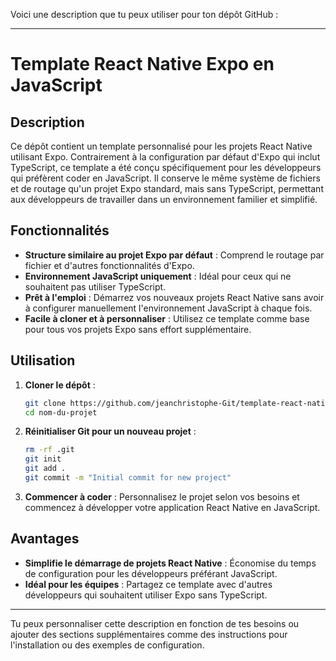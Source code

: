 Voici une description que tu peux utiliser pour ton dépôt GitHub :

---

# Template React Native Expo en JavaScript

## Description

Ce dépôt contient un template personnalisé pour les projets React Native utilisant Expo. Contrairement à la configuration par défaut d'Expo qui inclut TypeScript, ce template a été conçu spécifiquement pour les développeurs qui préfèrent coder en JavaScript. Il conserve le même système de fichiers et de routage qu'un projet Expo standard, mais sans TypeScript, permettant aux développeurs de travailler dans un environnement familier et simplifié.

## Fonctionnalités

- **Structure similaire au projet Expo par défaut** : Comprend le routage par fichier et d'autres fonctionnalités d'Expo.
- **Environnement JavaScript uniquement** : Idéal pour ceux qui ne souhaitent pas utiliser TypeScript.
- **Prêt à l'emploi** : Démarrez vos nouveaux projets React Native sans avoir à configurer manuellement l'environnement JavaScript à chaque fois.
- **Facile à cloner et à personnaliser** : Utilisez ce template comme base pour tous vos projets Expo sans effort supplémentaire.

## Utilisation

1. **Cloner le dépôt** :
   ```bash
   git clone https://github.com/jeanchristophe-Git/template-react-native.git nom-du-projet
   cd nom-du-projet
   ```

2. **Réinitialiser Git pour un nouveau projet** :
   ```bash
   rm -rf .git
   git init
   git add .
   git commit -m "Initial commit for new project"
   ```

3. **Commencer à coder** :
   Personnalisez le projet selon vos besoins et commencez à développer votre application React Native en JavaScript.

## Avantages

- **Simplifie le démarrage de projets React Native** : Économise du temps de configuration pour les développeurs préférant JavaScript.
- **Idéal pour les équipes** : Partagez ce template avec d'autres développeurs qui souhaitent utiliser Expo sans TypeScript.

---

Tu peux personnaliser cette description en fonction de tes besoins ou ajouter des sections supplémentaires comme des instructions pour l'installation ou des exemples de configuration.
